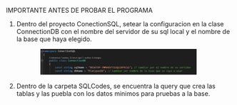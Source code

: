 IMPORTANTE ANTES DE PROBAR EL PROGRAMA

1) Dentro del proyecto ConectionSQL, setear la configuracion en la clase ConnectionDB con el nombre del servidor de su sql local y el nombre de la base que haya elegido. 
<p align="center">
  <img src="https://github.com/zeekee/tps_laboratorio_ii/blob/main/TP-03/Resources/Configuracion%20de%20conexion.png" width="350" title="hover text">
</p>

2) Dentro de la carpeta SQLCodes, se encuentra la query que crea las tablas y las puebla con los datos minimos para pruebas a la base.
